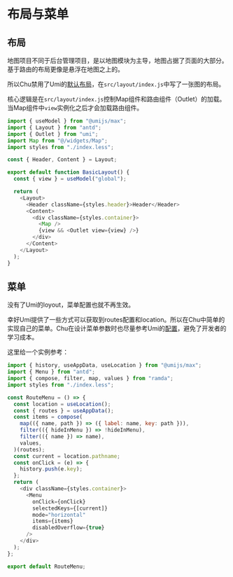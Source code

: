 # 布局与菜单

## 布局

地图项目不同于后台管理项目，是以地图模块为主导，地图占据了页面的大部分。基于路由的布局更像是悬浮在地图之上的。

所以Chu禁用了Umi的[默认布局](https://umijs.org/docs/max/layout-menu)，在`src/layout/index.js`中写了一张图的布局。

核心逻辑是在`src/layout/index.js`控制Map组件和路由组件（Outlet）的加载。
当Map组件中`view`实例化之后才会加载路由组件。

```js
import { useModel } from "@umijs/max";
import { Layout } from "antd";
import { Outlet } from "umi";
import Map from "@/widgets/Map";
import styles from "./index.less";

const { Header, Content } = Layout;

export default function BasicLayout() {
  const { view } = useModel("global");

  return (
    <Layout>
      <Header className={styles.header}>Header</Header>
      <Content>
        <div className={styles.container}>
          <Map />
          {view && <Outlet view={view} />}
        </div>
      </Content>
    </Layout>
  );
}
```

## 菜单

没有了Umi的loyout，菜单配置也就不再生效。

幸好Umi提供了一些方式可以获取到routes配置和location。所以在Chu中简单的实现自己的菜单。Chu在设计菜单参数时也尽量参考Umi的[配置](https://umijs.org/docs/max/layout-menu)，避免了开发者的学习成本。

这里给一个实例参考：

```js
import { history, useAppData, useLocation } from "@umijs/max";
import { Menu } from "antd";
import { compose, filter, map, values } from "ramda";
import styles from "./index.less";

const RouteMenu = () => {
  const location = useLocation();
  const { routes } = useAppData();
  const items = compose(
    map(({ name, path }) => ({ label: name, key: path })),
    filter(({ hideInMenu }) => !hideInMenu),
    filter(({ name }) => name),
    values,
  )(routes);
  const current = location.pathname;
  const onClick = (e) => {
    history.push(e.key);
  };
  return (
    <div className={styles.container}>
      <Menu
        onClick={onClick}
        selectedKeys={[current]}
        mode="horizontal"
        items={items}
        disabledOverflow={true}
      />
    </div>
  );
};

export default RouteMenu;
```
